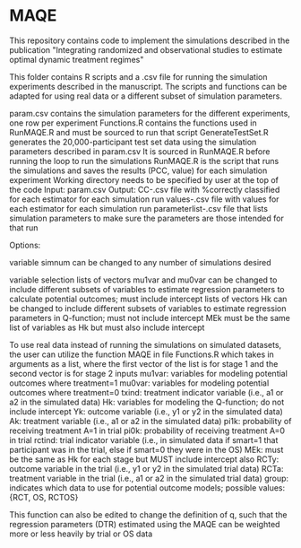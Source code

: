 # MAQE
This repository contains code to implement the simulations described in the publication "Integrating randomized and observational studies to estimate optimal dynamic
treatment regimes"

This folder contains R scripts and a .csv file for running the simulation experiments described in the manuscript.
The scripts and functions can be adapted for using real data or a different subset of simulation parameters. 

param.csv contains the simulation parameters for the different experiments, one row per experiment
Functions.R contains the functions used in RunMAQE.R and must be sourced to run that script
GenerateTestSet.R generates the 20,000-participant test set data using the simulation parameters described in param.csv
	It is sourced in RunMAQE.R before running the loop to run the simulations
RunMAQE.R is the script that runs the simulations and saves the results (PCC, value) for each simulation experiment
	Working directory needs to be specified by user at the top of the code
	Input: param.csv
	Output: CC-.csv file with %correctly classified for each estimator for each simulation run
		values-.csv file with values for each estimator for each simulation run
		parameterlist-.csv file that lists simulation parameters to make sure the parameters are those intended for that run

Options:

variable simnum can be changed to any number of simulations desired

variable selection
lists of vectors mu1var and mu0var can be changed to include different subsets of variables to estimate regression parameters to calculate potential outcomes; must include intercept
lists of vectors Hk can be changed to include different subsets of variables to estimate regression parameters in Q-function; must not include intercept
	MEk must be the same list of variables as Hk but must also include intercept


To use real data instead of running the simulations on simulated datasets, the user can utilize the function MAQE in file Functions.R
which takes in arguments as a list, where the first vector of the list is for stage 1 and the second vector is for stage 2 inputs
mu1var: variables for modeling potential outcomes where treatment=1
mu0var: variables for modeling potential outcomes where treatment=0
txind: treatment indicator variable (i.e., a1 or a2 in the simulated data)
Hk: variables for modeling the Q-function; do not include intercept
Yk: outcome variable (i.e., y1 or y2 in the simulated data)
Ak: treatment variable (i.e., a1 or a2 in the simulated data)
pi1k: probability of receiving treatment A=1 in trial
pi0k: probability of receiving treatment A=0 in trial
rctind: trial indicator variable (i.e., in simulated data if smart=1 that participant was in the trial, else if smart=0 they were in the OS)
MEk: must be the same as Hk for each stage but MUST include intercept also
RCTy: outcome variable in the trial (i.e., y1 or y2 in the simulated trial data)
RCTa: treatment variable in the trial (i.e., a1 or a2 in the simulated trial data)
group: indicates which data to use for potential outcome models; possible values: {RCT, OS, RCTOS}

This function can also be edited to change the definition of q, such that the regression parameters (DTR) estimated using the MAQE can be weighted more or less heavily by trial or OS data
